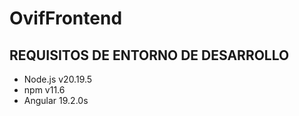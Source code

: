 # OvifFrontend

## REQUISITOS DE ENTORNO DE DESARROLLO

- Node.js v20.19.5
- npm v11.6
- Angular 19.2.0s